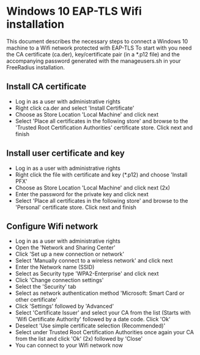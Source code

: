 # Windows 10 EAP-TLS Wifi installation
This document describes the necessary steps to connect a Windows 10 machine to a Wifi network protected with EAP-TLS
To start with you need the CA certificate (ca.der), key/certificate pair (in a *.p12 file) and the accompanying password generated with the manageusers.sh in your FreeRadius installation.

## Install CA certificate
- Log in as a user with administrative rights
- Right click ca.der and select 'Install Certificate'
- Choose as Store Location 'Local Machine' and click next
- Select 'Place all certificates in the following store' and browse to the 'Trusted Root Certification Authorities' certificate store. Click next and finish

## Install user certificate and key
- Log in as a user with administrative rights
- Right click the file with certificate and key (*.p12) and choose 'Install PFX'
- Choose as Store Location 'Local Machine' and click next (2x)
- Enter the password for the private key and click next
- Select 'Place all certificates in the following store' and browse to the 'Personal' certificate store. Click next and finish

## Configure Wifi network
- Log in as a user with administrative rights
- Open the 'Network and Sharing Center'
- Click 'Set up a new connection or network'
- Select 'Manually connect to a wireless network' and click next
- Enter the Network name (SSID)
- Select as Security type 'WPA2-Enterprise' and click next
- Click 'Change connection settings'
- Select the 'Security' tab
- Select as network authentication method 'Microsoft: Smart Card or other certificate'
- Click 'Settings' followed by 'Advanced'
- Select 'Certificate Issuer' and select your CA from the list (Starts with 'Wifi Certificate Authority' followed by a date code. Click 'Ok'
- Deselect 'Use simple certificate selection (Recommended)'
- Select under Trusted Root Certification Authorities once again your CA from the list and click 'Ok' (2x) followed by 'Close'
- You can connect to your Wifi network now
